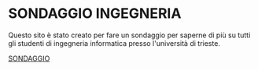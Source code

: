 <html>
<head>


</head>
<body>
<h1>SONDAGGIO INGEGNERIA</h1>
	
<p>Questo sito è stato creato per fare un sondaggio per saperne di più su tutti gli studenti di ingegneria informatica presso l'università di trieste.</p>
	
<a href="index.html">SONDAGGIO</a>


</body>
</html>

